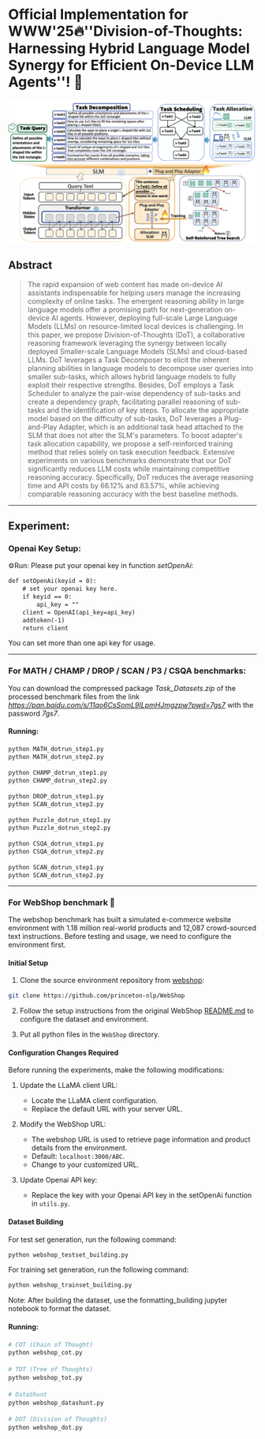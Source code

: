 # Official Implementation for WWW'25:fire:**''Division-of-Thoughts: Harnessing Hybrid Language Model Synergy for Efficient On-Device LLM Agents''**! :rocket:



![framework](framework.png)



## Abstract

> The rapid expansion of web content has made on-device AI assistants indispensable for helping users manage the increasing complexity of online tasks. The emergent reasoning ability in large language models offer a promising path for next-generation on-device AI agents. However, deploying full-scale Large Language Models (LLMs) on resource-limited local devices is challenging. In this paper, we propose Division-of-Thoughts (DoT), a collaborative reasoning framework leveraging the synergy between locally deployed Smaller-scale Language Models (SLMs) and cloud-based LLMs. DoT leverages a Task Decomposer to elicit the inherent planning abilities in language models to decompose user queries into smaller sub-tasks, which allows hybrid language models to fully exploit their respective strengths. Besides, DoT employs a Task Scheduler to analyze the pair-wise dependency of sub-tasks and create a dependency graph, facilitating parallel reasoning of sub-tasks and the identification of key steps. To allocate the appropriate model based on the difficulty of sub-tasks, DoT leverages a Plug-and-Play Adapter, which is an additional task head attached to the SLM that does not alter the SLM's parameters. To boost adapter's task allocation capability, we propose a self-reinforced training method that relies solely on task execution feedback. Extensive experiments on various benchmarks demonstrate that our DoT significantly reduces LLM costs while maintaining competitive reasoning accuracy. Specifically, DoT reduces the average reasoning time and API costs by 66.12% and 83.57%, while achieving comparable reasoning accuracy with the best baseline methods.
>


---

## Experiment:
### Openai Key Setup:
:gear:Run: Please put your openai key in function *setOpenAi*:

```
def setOpenAi(keyid = 0):
    # set your openai key here.
    if keyid == 0:
        api_key = ""
    client = OpenAI(api_key=api_key)
    addtoken(-1)
    return client
```
You can set more than one api key for usage.

---

### For MATH / CHAMP / DROP / SCAN / P3 / CSQA benchmarks:
You can download the compressed package *Task_Datasets.zip* of the processed benchmark files from the link *https://pan.baidu.com/s/11qo6CsSomL9ILpmHJmgzpw?pwd=7gs7* with the password *7gs7*.

#### Running:

```
python MATH_dotrun_step1.py
python MATH_dotrun_step2.py

python CHAMP_dotrun_step1.py
python CHAMP_dotrun_step2.py

python DROP_dotrun_step1.py
python SCAN_dotrun_step2.py

python Puzzle_dotrun_step1.py
python Puzzle_dotrun_step2.py

python CSQA_dotrun_step1.py
python CSQA_dotrun_step2.py

python SCAN_dotrun_step1.py
python SCAN_dotrun_step2.py
```
---

### For WebShop benchmark :shopping_cart:

The webshop benchmark has built a simulated e-commerce website environment with 1.18 million real-world products and 12,087 crowd-sourced text instructions. 
Before testing and usage, we need to configure the environment first.

#### Initial Setup

1. Clone the source environment repository from [webshop](https://github.com/princeton-nlp/WebShop):

```bash
git clone https://github.com/princeton-nlp/WebShop
```

2. Follow the setup instructions from the original WebShop [README.md](https://github.com/princeton-nlp/WebShop/blob/master/README.md) to configure the dataset and environment.

3. Put all python files in the `WebShop` directory.

#### Configuration Changes Required

Before running the experiments, make the following modifications:

1. Update the LLaMA client URL:
   - Locate the LLaMA client configuration.
   - Replace the default URL with your server URL.

2. Modify the WebShop URL:
   - The webshop URL is used to retrieve page information and product details from the environment.
   - Default: `localhost:3000/ABC`.
   - Change to your customized URL.

3. Update Openai API key:
   - Replace the key with your Openai API key in the setOpenAi function in `utils.py`.

#### Dataset Building

For test set generation, run the following command:

```bash
python webshop_testset_building.py
```

For training set generation, run the following command:

```bash
python webshop_trainset_building.py
```

Note: After building the dataset, use the formatting_building jupyter notebook to format the dataset.

#### Running:

```bash
# COT (Chain of Thought)
python webshop_cot.py 

# TOT (Tree of Thoughts)
python webshop_tot.py

# DataShunt
python webshop_datashunt.py

# DOT (Division of Thoughts)
python webshop_dot.py
```

